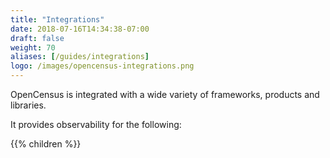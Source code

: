 ```yaml
---
title: "Integrations"
date: 2018-07-16T14:34:38-07:00
draft: false
weight: 70
aliases: [/guides/integrations]
logo: /images/opencensus-integrations.png
---
```


OpenCensus is integrated with a wide variety of frameworks, products and libraries.

It provides observability for the following:

{{% children %}}
